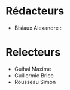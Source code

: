 # Rédacteurs

* Bisiaux Alexandre : 

# Relecteurs

* Guihal Maxime
* Guillermic Brice
* Rousseau Simon
